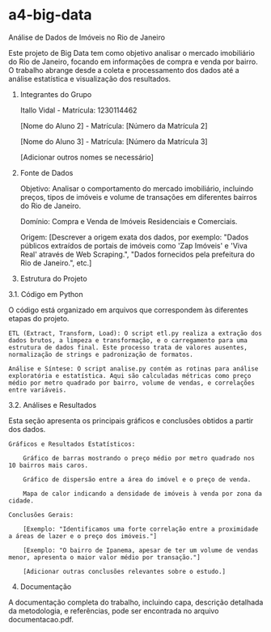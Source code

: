 # a4-big-data
Análise de Dados de Imóveis no Rio de Janeiro

Este projeto de Big Data tem como objetivo analisar o mercado imobiliário do Rio de Janeiro, focando em informações de compra e venda por bairro. O trabalho abrange desde a coleta e processamento dos dados até a análise estatística e visualização dos resultados.

1. Integrantes do Grupo

    Itallo Vidal - Matrícula: 1230114462

    [Nome do Aluno 2] - Matrícula: [Número da Matrícula 2]

    [Nome do Aluno 3] - Matrícula: [Número da Matrícula 3]

    [Adicionar outros nomes se necessário]

2. Fonte de Dados

    Objetivo: Analisar o comportamento do mercado imobiliário, incluindo preços, tipos de imóveis e volume de transações em diferentes bairros do Rio de Janeiro.

    Domínio: Compra e Venda de Imóveis Residenciais e Comerciais.

    Origem: [Descrever a origem exata dos dados, por exemplo: "Dados públicos extraídos de portais de imóveis como 'Zap Imóveis' e 'Viva Real' através de Web Scraping.", "Dados fornecidos pela prefeitura do Rio de Janeiro.", etc.]

3. Estrutura do Projeto

3.1. Código em Python

O código está organizado em arquivos que correspondem às diferentes etapas do projeto.

    ETL (Extract, Transform, Load): O script etl.py realiza a extração dos dados brutos, a limpeza e transformação, e o carregamento para uma estrutura de dados final. Este processo trata de valores ausentes, normalização de strings e padronização de formatos.

    Análise e Síntese: O script analise.py contém as rotinas para análise exploratória e estatística. Aqui são calculadas métricas como preço médio por metro quadrado por bairro, volume de vendas, e correlações entre variáveis.

3.2. Análises e Resultados

Esta seção apresenta os principais gráficos e conclusões obtidos a partir dos dados.

    Gráficos e Resultados Estatísticos:

        Gráfico de barras mostrando o preço médio por metro quadrado nos 10 bairros mais caros.

        Gráfico de dispersão entre a área do imóvel e o preço de venda.

        Mapa de calor indicando a densidade de imóveis à venda por zona da cidade.

    Conclusões Gerais:

        [Exemplo: "Identificamos uma forte correlação entre a proximidade a áreas de lazer e o preço dos imóveis."]

        [Exemplo: "O bairro de Ipanema, apesar de ter um volume de vendas menor, apresenta o maior valor médio por transação."]

        [Adicionar outras conclusões relevantes sobre o estudo.]

4. Documentação

A documentação completa do trabalho, incluindo capa, descrição detalhada da metodologia, e referências, pode ser encontrada no arquivo documentacao.pdf.